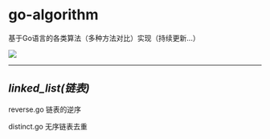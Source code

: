 # go-algorithm
基于Go语言的各类算法（多种方法对比）实现（持续更新...）

![](http://cms-bucket.nosdn.127.net/7e243b975cd74137a728f21f23b7fc0720171228180420.jpeg?imageView&thumbnail=550x0)

****
## *linked_list(链表)*

  reverse.go  链表的逆序
  
  distinct.go 无序链表去重
